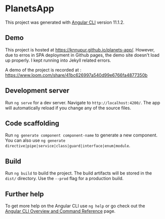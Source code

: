 # PlanetsApp

This project was generated with [Angular CLI](https://github.com/angular/angular-cli) version 11.1.2.

## Demo

This project is hosted at https://knnupur.github.io/planets-app/. However, due to erros in SPA deployment in Github pages, the demo site doesn't load up properly. I kept running into Jekyll related errors.

A demo of the project is recorded at : https://www.loom.com/share/41bc626997a540d99e6766fa4877350b

## Development server

Run `ng serve` for a dev server. Navigate to `http://localhost:4200/`. The app will automatically reload if you change any of the source files.

## Code scaffolding

Run `ng generate component component-name` to generate a new component. You can also use `ng generate directive|pipe|service|class|guard|interface|enum|module`.

## Build

Run `ng build` to build the project. The build artifacts will be stored in the `dist/` directory. Use the `--prod` flag for a production build.

## Further help

To get more help on the Angular CLI use `ng help` or go check out the [Angular CLI Overview and Command Reference](https://angular.io/cli) page.
